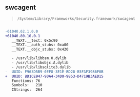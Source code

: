 ## swcagent

> `/System/Library/Frameworks/Security.framework/swcagent`

```diff

-61040.62.1.0.0
+61040.80.10.0.1
   __TEXT.__text: 0x5c90
   __TEXT.__auth_stubs: 0xa00
   __TEXT.__objc_stubs: 0x420

   - /usr/lib/libbsm.0.dylib
   - /usr/lib/libobjc.A.dylib
   - /usr/lib/libsqlite3.dylib
-  UUID: F963D5B9-0EF8-3E1E-BD20-B5FAF3986F0B
+  UUID: BD1CE947-90A4-34D0-9853-D4719B3AED15
   Functions: 76
   Symbols:   210
   CStrings:  264

```
